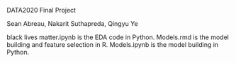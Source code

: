 DATA2020 Final Project

Sean Abreau, Nakarit Suthapreda, Qingyu Ye

black lives matter.ipynb is the EDA code in Python. 
Models.rmd is the model building and feature selection in R.
Models.ipynb is the model building in Python. 
